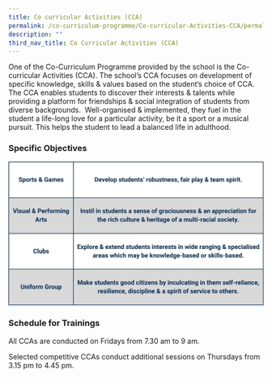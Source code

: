 ```yaml
---
title: Co curricular Activities (CCA)
permalink: /co-curriculum-programme/Co-curricular-Activities-CCA/permalink/
description: ""
third_nav_title: Co Curricular Activities (CCA)
---
```

One of the Co-Curriculum Programme provided by the school is the Co-curricular Activities (CCA). The school’s CCA focuses on development of specific knowledge, skills & values based on the student’s choice of CCA. The CCA enables students to discover their interests & talents while providing a platform for friendships & social integration of students from diverse backgrounds.  Well-organised & implemented, they fuel in the student a life-long love for a particular activity, be it a sport or a musical pursuit. This helps the student to lead a balanced life in adulthood.

### Specific Objectives
![](/images/Programmes/2022/CCA/CCA%20Objectives.jpg)
### Schedule for Trainings
All CCAs are conducted on Fridays from 7.30 am to 9 am.

Selected competitive CCAs conduct additional sessions on Thursdays from 3.15 pm to 4.45 pm.
